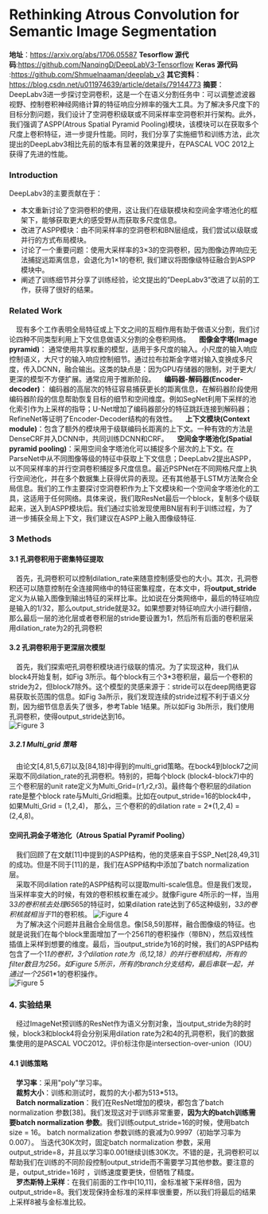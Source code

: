 # Rethinking Atrous Convolution for Semantic Image Segmentation
**地址**：https://arxiv.org/abs/1706.05587
**Tesorflow 源代码**:https://github.com/NanqingD/DeepLabV3-Tensorflow
**Keras 源代码** :https://github.com/Shmuelnaaman/deeplab_v3
**其它资料**：https://blog.csdn.net/u011974639/article/details/79144773
**摘要**：
&emsp;DeepLabv3进一步探讨空洞卷积，这是一个在语义分割任务中：可以调整滤波器视野、控制卷积神经网络计算的特征响应分辨率的强大工具。为了解决多尺度下的目标分割问题，我们设计了空洞卷积级联或不同采样率空洞卷积并行架构。此外，我们强调了ASPP(Atrous Spatial Pyramid Pooling)模块，该模块可以在获取多个尺度上卷积特征，进一步提升性能。同时，我们分享了实施细节和训练方法，此次提出的DeepLabv3相比先前的版本有显著的效果提升，在PASCAL VOC 2012上获得了先进的性能。
### Introduction
DeepLabv3的主要贡献在于：
- 本文重新讨论了空洞卷积的使用，这让我们在级联模块和空间金字塔池化的框架下，能够获取更大的感受野从而获取多尺度信息。
- 改进了ASPP模块：由不同采样率的空洞卷积和BN层组成，我们尝试以级联或并行的方式布局模块。
- 讨论了一个重要问题：使用大采样率的3×3的空洞卷积，因为图像边界响应无法捕捉远距离信息，会退化为1×1的卷积, 我们建议将图像级特征融合到ASPP模块中。
- 阐述了训练细节并分享了训练经验，论文提出的”DeepLabv3”改进了以前的工作，获得了很好的结果。
### Related Work
&emsp;现有多个工作表明全局特征或上下文之间的互相作用有助于做语义分割，我们讨论四种不同类型利用上下文信息做语义分割的全卷积网络。
&emsp;**图像金字塔(Image pyramid)**： 通常使用共享权重的模型，适用于多尺度的输入。小尺度的输入响应控制语义，大尺寸的输入响应控制细节。通过拉布拉斯金字塔对输入变换成多尺度，传入DCNN，融合输出。这类的缺点是：因为GPU存储器的限制，对于更大/更深的模型不方便扩展。通常应用于推断阶段。
&emsp;**编码器-解码器(Encoder-decoder)**： 编码器的高层次的特征容易捕获更长的距离信息，在解码器阶段使用编码器阶段的信息帮助恢复目标的细节和空间维度。例如SegNet利用下采样的池化索引作为上采样的指导；U-Net增加了编码器部分的特征跳跃连接到解码器；RefineNet等证明了Encoder-Decoder结构的有效性。
&emsp;**上下文模块(Context module)**：包含了额外的模块用于级联编码长距离的上下文。一种有效的方法是DenseCRF并入DCNN中，共同训练DCNN和CRF。
&emsp;**空间金字塔池化(Spatial pyramid pooling)**：采用空间金字塔池化可以捕捉多个层次的上下文。在ParseNet中从不同图像等级的特征中获取上下文信息；DeepLabv2提出ASPP，以不同采样率的并行空洞卷积捕捉多尺度信息。最近PSPNet在不同网格尺度上执行空间池化，并在多个数据集上获得优异的表现。还有其他基于LSTM方法聚合全局信息。我们的工作主要探讨空洞卷积作为上下文模块和一个空间金字塔池化的工具，这适用于任何网络。具体来说，我们取ResNet最后一个block，复制多个级联起来，送入到ASPP模块后。我们通过实验发现使用BN层有利于训练过程，为了进一步捕获全局上下文，我们建议在ASPP上融入图像级特征.
### 3 Methods
#### 3.1 孔洞卷积用于密集特征提取
&emsp;首先，孔洞卷积可以控制dilation_rate来随意控制感受也的大小。其次，孔洞卷积还可以随意控制在全连接网络中的特征密集程度，在本文中，将**output_stride**定义为从输入图像到输出特征的采样比率。比如说在分类网络中，最后的特征响应是输入的1/32，那么output_stride就是32。如果想要对特征响应大小进行翻倍，那么最后一层的池化层或者卷积层的stride要设置为1，然后所有后面的卷积层采用dilation_rate为2的孔洞卷积</br>
#### 3.2 孔洞卷积用于更深层次模型
&emsp;首先，我们探索吧孔洞卷积模块进行级联的情况。为了实现这种，我们从block4开始复制，如Fig 3所示。每个block有三个3*3卷积层，最后一个卷积的stride为2，但block7除外。这个模型的灵感来源于：stride可以在deep网络更容易获取长范围的信息。如Fig 3a所示，我们发现连续的stride过程不利于语义分割，因为细节信息丢失了很多，参考Table 1结果。所以如Fig 3b所示，我们使用孔洞卷积，使得output_stride达到16。</br>
![Figure 3]()</br>
##### 3.2.1 Multi_grid 策略
&emsp;由论文[4,81,5,67]以及[84,18]中得到的multi_grid策略。在bock4到block7之间采取不同dilation_rate的孔洞卷积。特别的，把每个block (block4-block7)中的三个卷积层的unit rate定义为Multi_Grid=(r1,r2,r3)。最终每个卷积层的dilation rate是整个block rate与Multi_Grid相乘。比如在output_stride=16的block4中，如果Multi_Grid = (1,2,4)， 那么，三个卷积的的dilation rate = 2*(1,2,4) = (2,4,8)。</br>
#### 空间孔洞金子塔池化（Atrous Spatial Pyramif Pooling）
&emsp;我们回顾了在文献[11]中提到的ASPP结构，他的灵感来自于SSP_Net[28,49,31]的成功。但是不同于[11]的是，我们在ASPP结构中添加了batch normalization层。</br>
&emsp;采取不同dilation rate的ASPP结构可以提取multi-scale信息。但是我们发现，当采样率变大的时候，有效的卷积核权重在减少。就像Figure 4所示的一样，当用3*3的卷积核去处理65*65的特征时，如果dilation rate达到了65这种级别，3*3的卷积核就相当于1*1的卷积核。
![Figure 4]()</br>
&emsp;为了解决这个问题并且融合全局信息。像[58,59]那样，融合图像级的特征。也就是说我们在每个block里面增加了一个256*1*1的卷积操作（带BN），然后双线性插值上采样到想要的维度。最后，当output_stride为16的时候，我们的ASPP结构包含了一个1*1的卷积，3个dilation rate为（6,12,18）的并行卷积结构，所有的filter数目为256。如Figure 5所示，所有的branch分支结构，最后串联一起，并通过一个256*1*1的卷积操作。</br>
![Figure 5]()</br>
### 4. 实验结果
&emsp;经过ImageNet预训练的ResNet作为语义分割对象，当output_stride为8的时候，block3和block4将会分别采用dilation rate为2和4的孔洞卷积，我们的数据集使用的是PASCAL VOC2012。评价标注你是intersection-over-union（IOU）</br>
#### 4.1 训练策略
&emsp;**学习率**：采用"poly"学习率。</br>
&emsp;**裁剪大小**：训练和测试时，裁剪的大小都为513*513。</br>
&emsp;**Batch normalization**：我们在ResNet增加的模块，都包含了batch normalization 参数[38]。我们发现这对于训练非常重要，**因为大的batch训练需要batch normalization 参数**。我们训练output_stride=16的时候，使用batch size = 16。 batch normalization 参数训练的衰减为0.9997（初始学习率为0.007）。 当迭代30K次时，固定batch normalization 参数，采用output_stride=8，并且以学习率0.001继续训练30K次。不错的是，孔洞卷积可以帮助我们在训练的不同阶段控制output_stride而不需要学习其他参数。要注意的是，output_stride=16时
，训练速度要更快，但牺牲了精度。</br>
&emsp;**罗杰斯特上采样**：在我们前面的工作中[10,11]，金标准被下采样8倍，因为output_stride=8。我们发现保持金标准的采样率很重要，所以我们将最后的结果上采样8被与金标准比较。